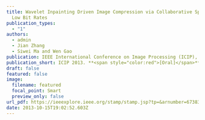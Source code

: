```yaml
---
title: Wavelet Inpainting Driven Image Compression via Collaborative Sparsity at
  Low Bit Rates
publication_types:
  - "1"
authors:
  - admin
  - Jian Zhang
  - Siwei Ma and Wen Gao
publication: IEEE International Conference on Image Processing (ICIP), 2013. **<span style="color:red">[Oral]</span>**
publication_short: ICIP 2013. **<span style="color:red">[Oral]</span>**
draft: false
featured: false
image:
  filename: featured
  focal_point: Smart
  preview_only: false
url_pdf: https://ieeexplore.ieee.org/stamp/stamp.jsp?tp=&arnumber=6738347
date: 2013-10-15T19:02:52.603Z
---
```

